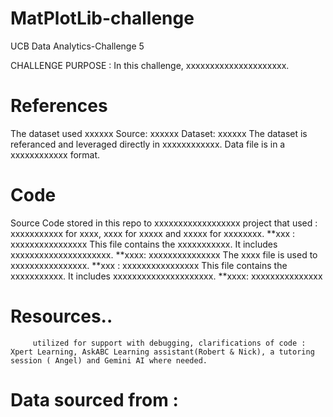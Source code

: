 # MatPlotLib-challenge
UCB Data Analytics-Challenge 5 

CHALLENGE PURPOSE : In this challenge, xxxxxxxxxxxxxxxxxxxxx.

# References
The dataset used xxxxxx
Source: xxxxxx
Dataset: xxxxxx
         The dataset is referanced and leveraged directly in xxxxxxxxxxxx. Data file is in a xxxxxxxxxxxx format. 
         
# Code
Source Code stored in this repo to xxxxxxxxxxxxxxxxxx project that used : xxxxxxxxxxx for xxxx, xxxx for xxxxx and xxxxx for xxxxxxxx. 
**xxx : xxxxxxxxxxxxxxxx
         This file contains the xxxxxxxxxxx. It includes xxxxxxxxxxxxxxxxxxxxx.
**xxxx: xxxxxxxxxxxxxxx
          The xxxx file is used to xxxxxxxxxxxxxxxx.
**xxx : xxxxxxxxxxxxxxxx
         This file contains the xxxxxxxxxxx. It includes xxxxxxxxxxxxxxxxxxxxx.
**xxxx: xxxxxxxxxxxxxxx
# Resources.. 
         utilized for support with debugging, clarifications of code : Xpert Learning, AskABC Learning assistant(Robert & Nick), a tutoring session ( Angel) and Gemini AI where needed. 

# Data sourced from : 
